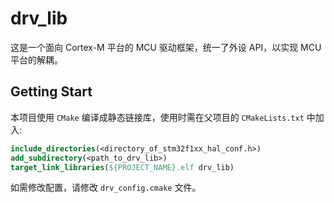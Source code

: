 # drv_lib

这是一个面向 Cortex-M 平台的 MCU 驱动框架，统一了外设 API，以实现 MCU 平台的解耦。

## Getting Start

本项目使用 `CMake` 编译成静态链接库，使用时需在父项目的 `CMakeLists.txt` 中加入:

```cmake
include_directories(<directory_of_stm32f1xx_hal_conf.h>)
add_subdirectory(<path_to_drv_lib>)
target_link_libraries(${PROJECT_NAME}.elf drv_lib)
```

如需修改配置，请修改 `drv_config.cmake` 文件。
